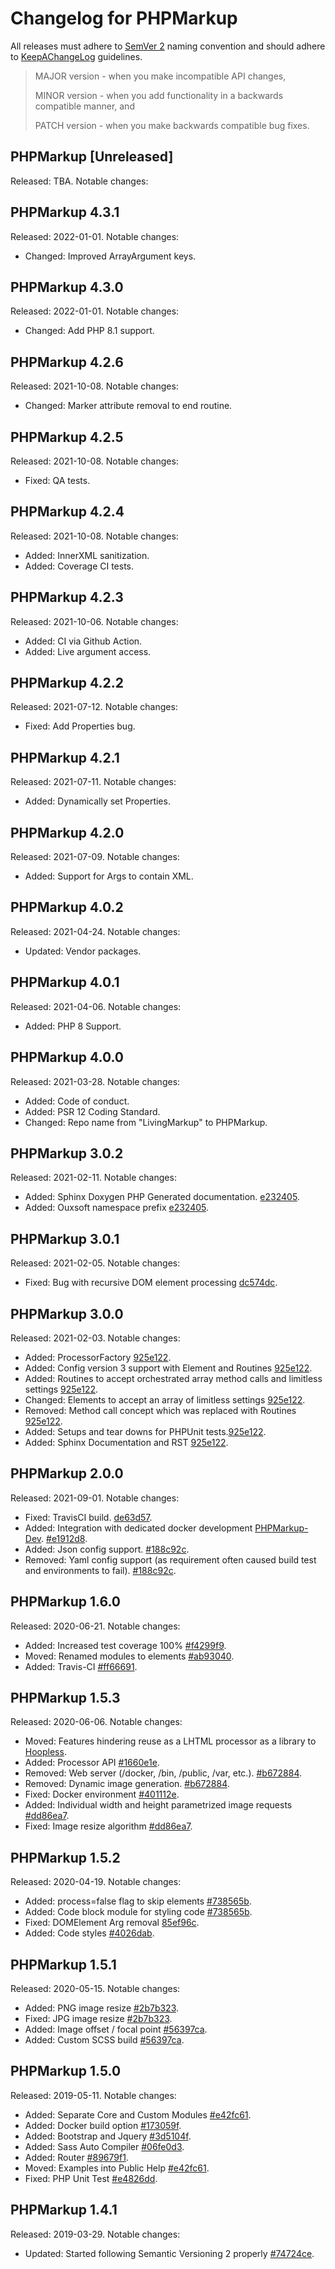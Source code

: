 # Changelog for PHPMarkup

All releases must adhere to [SemVer 2](https://semver.org/) naming convention and should adhere to [KeepAChangeLog](https://keepachangelog.com/en/1.0.0/) guidelines.

>MAJOR version - when you make incompatible API changes,
>
>MINOR version - when you add functionality in a backwards compatible manner, and
>
>PATCH version - when you make backwards compatible bug fixes.

## PHPMarkup [Unreleased]
Released: TBA. Notable changes:

## PHPMarkup 4.3.1
Released: 2022-01-01. Notable changes:
* Changed: Improved ArrayArgument keys.

## PHPMarkup 4.3.0
Released: 2022-01-01. Notable changes:
* Changed: Add PHP 8.1 support.

## PHPMarkup 4.2.6
Released: 2021-10-08. Notable changes:
* Changed: Marker attribute removal to end routine.

## PHPMarkup 4.2.5
Released: 2021-10-08. Notable changes:
* Fixed: QA tests.

## PHPMarkup 4.2.4
Released: 2021-10-08. Notable changes:
* Added: InnerXML sanitization.
* Added: Coverage CI tests.

## PHPMarkup 4.2.3
Released: 2021-10-06. Notable changes:
* Added: CI via Github Action.
* Added: Live argument access.

## PHPMarkup 4.2.2
Released: 2021-07-12. Notable changes:
* Fixed: Add Properties bug.

## PHPMarkup 4.2.1
Released: 2021-07-11. Notable changes:
* Added: Dynamically set Properties.

## PHPMarkup 4.2.0
Released: 2021-07-09. Notable changes:
* Added: Support for Args to contain XML.

## PHPMarkup 4.0.2
Released: 2021-04-24. Notable changes:
* Updated: Vendor packages.

## PHPMarkup 4.0.1
Released: 2021-04-06. Notable changes:
* Added: PHP 8 Support.

## PHPMarkup 4.0.0
Released: 2021-03-28. Notable changes:
* Added: Code of conduct.
* Added: PSR 12 Coding Standard.
* Changed: Repo name from "LivingMarkup" to PHPMarkup.

## PHPMarkup 3.0.2
Released: 2021-02-11. Notable changes:
* Added: Sphinx Doxygen PHP Generated documentation. [e232405](https://github.com/ouxsoft/PHPMarkup/commit/e232405d8f83f47a826f25fa0e4e2b5f55cb7cf6).
* Added: Ouxsoft namespace prefix [e232405](https://github.com/ouxsoft/PHPMarkup/commit/e232405d8f83f47a826f25fa0e4e2b5f55cb7cf6).

## PHPMarkup 3.0.1
Released: 2021-02-05. Notable changes:
* Fixed: Bug with recursive DOM element processing [dc574dc](https://github.com/ouxsoft/PHPMarkup/commit/dc574dcd708ad7627ffbbd16e8667e4e480dfc03).

## PHPMarkup 3.0.0
Released: 2021-02-03. Notable changes:
* Added: ProcessorFactory [925e122](https://github.com/ouxsoft/PHPMarkup/commit/925e122ba8850c2d043de3eb9334c13f9d0632c6).
* Added: Config version 3 support with Element and Routines [925e122](https://github.com/ouxsoft/PHPMarkup/commit/925e122ba8850c2d043de3eb9334c13f9d0632c6).
* Added: Routines to accept orchestrated array method calls and limitless settings [925e122](https://github.com/ouxsoft/PHPMarkup/commit/925e122ba8850c2d043de3eb9334c13f9d0632c6).
* Changed: Elements to accept an array of limitless settings [925e122](https://github.com/ouxsoft/PHPMarkup/commit/925e122ba8850c2d043de3eb9334c13f9d0632c6).
* Removed: Method call concept which was replaced with Routines [925e122](https://github.com/ouxsoft/PHPMarkup/commit/925e122ba8850c2d043de3eb9334c13f9d0632c6).
* Added: Setups and tear downs for PHPUnit tests.[925e122](https://github.com/ouxsoft/PHPMarkup/commit/925e122ba8850c2d043de3eb9334c13f9d0632c6).
* Added: Sphinx Documentation and RST [925e122](https://github.com/ouxsoft/PHPMarkup/commit/925e122ba8850c2d043de3eb9334c13f9d0632c6).

## PHPMarkup 2.0.0
Released: 2021-09-01. Notable changes:
* Fixed: TravisCI build. [de63d57](https://github.com/ouxsoft/PHPMarkup/commit/de63d574c6aa6470d19641a71adabd2e318ec9a0).
* Added: Integration with dedicated docker development [PHPMarkup-Dev](https://github.com/ouxsoft/phpmarkup-dev). [#e1912d8](https://github.com/ouxsoft/PHPMarkup/commit/e1912d87ad13e10732410527a63dbc8b33c1f7af).
* Added: Json config support. [#188c92c](https://github.com/ouxsoft/PHPMarkup/commit/188c92c44c255e1b3f9560bf1052503c48e07b69).
* Removed: Yaml config support (as requirement often caused build test and environments to fail). [#188c92c](https://github.com/ouxsoft/PHPMarkup/commit/188c92c44c255e1b3f9560bf1052503c48e07b69).

## PHPMarkup 1.6.0
Released: 2020-06-21. Notable changes:
* Added: Increased test coverage 100% [#f4299f9](https://github.com/ouxsoft/PHPMarkup/commit/f4299f94767713db802b98ea4475f632af4756d9).
* Moved: Renamed modules to elements [#ab93040](https://github.com/ouxsoft/PHPMarkup/commit/ab930407cad85415365cf8eb6a6c731eef4acddd).
* Added: Travis-CI [#ff66691](https://github.com/ouxsoft/PHPMarkup/commit/ff666915f50db6b5a1064ecf2a75d7143f65c704).

## PHPMarkup 1.5.3
Released: 2020-06-06. Notable changes:
*  Moved: Features hindering reuse as a LHTML processor as a library to [Hoopless](https://github.com/ouxsoft/hoopless).
*  Added: Processor API [#1660e1e](https://github.com/ouxsoft/PHPMarkup/commit/1660e1ee3500fcd2664d15ba2098ffa3e83e3206).
*  Removed: Web server (/docker, /bin, /public, /var, etc.). [#b672884](https://github.com/ouxsoft/PHPMarkup/commit/b67288498b72c94e574ae47e0f095e5ead29ded9).
*  Removed: Dynamic image generation. [#b672884](https://github.com/ouxsoft/PHPMarkup/commit/b67288498b72c94e574ae47e0f095e5ead29ded9).
*  Fixed: Docker environment [#401112e](https://github.com/ouxsoft/PHPMarkup/commit/401112e169c2a585df77e04e633258fdef1ae272).
*  Added: Individual width and height parametrized image requests [#dd86ea7](https://github.com/ouxsoft/PHPMarkup/commit/dd86ea7439be126c0c96ddc3facb935dbd6ad577).
*  Fixed: Image resize algorithm [#dd86ea7](https://github.com/ouxsoft/PHPMarkup/commit/dd86ea7439be126c0c96ddc3facb935dbd6ad577).

## PHPMarkup 1.5.2
Released: 2020-04-19. Notable changes:
*  Added: process=false flag to skip elements [#738565b](https://github.com/hxtree/PHPMarkup/commit/738565b28c8acfcf25b44115b8f9fb003759b01f).
*  Added: Code block module for styling code [#738565b](https://github.com/hxtree/PHPMarkup/commit/738565b28c8acfcf25b44115b8f9fb003759b01f).
*  Fixed: DOMElement Arg removal [85ef96c](https://github.com/ouxsoft/PHPMarkup/commit/85ef96c4aea4c172c04f9e7b5db9ab6c56cdba08).
*  Added: Code styles [#4026dab](https://github.com/ouxsoft/PHPMarkup/commit/84026dab3ee8c3cdfd9d34cf3dcbfa5fc0f94b7de).

## PHPMarkup 1.5.1
Released: 2020-05-15. Notable changes:
*  Added: PNG image resize [#2b7b323](https://github.com/hxtree/PHPMarkup/commit/2b7b323bd882ff0ad5ae9a937d0f8a1449b862a1).
*  Fixed: JPG image resize [#2b7b323](https://github.com/hxtree/PHPMarkup/commit/2b7b323bd882ff0ad5ae9a937d0f8a1449b862a1).
*  Added: Image offset / focal point [#56397ca](https://github.com/hxtree/PHPMarkup/commit/56397ca7546b24291f63487ecb930e01398e66c3).
*  Added: Custom SCSS build [#56397ca](https://github.com/hxtree/PHPMarkup/commit/56397ca7546b24291f63487ecb930e01398e66c3).

## PHPMarkup 1.5.0
Released: 2019-05-11. Notable changes:
*  Added: Separate Core and Custom Modules [#e42fc61](https://github.com/hxtree/PHPMarkup/commit/e42fc61e2773e58e51e2e2da43b29ef2cb2e9b59).
*  Added: Docker build option [#173059f](https://github.com/hxtree/PHPMarkup/commit/173059fbff37430cdd805be0ba06f8fbd8b099b6).
*  Added: Bootstrap and Jquery [#3d5104f](https://github.com/hxtree/PHPMarkup/commit/3d5104f395115c9f5d48ec08e87b1474171e8410).
*  Added: Sass Auto Compiler [#06fe0d3](https://github.com/hxtree/PHPMarkup/commit/06fe0d364545dbac2885c6ea53576e4a55cfc07d).
*  Added: Router [#89679f1](https://github.com/hxtree/PHPMarkup/commit/89679f16f8cbffa90a8f0490adb97cb30edd89e3).
*  Moved: Examples into Public Help [#e42fc61](https://github.com/hxtree/PHPMarkup/commit/e42fc61e2773e58e51e2e2da43b29ef2cb2e9b59).
*  Fixed: PHP Unit Test [#e4826dd](https://github.com/hxtree/PHPMarkup/commit/e4826dd3de6ada117dbe3db5089bf9fc2f2bdd9e).

## PHPMarkup 1.4.1
Released: 2019-03-29. Notable changes:

*  Updated: Started following Semantic Versioning 2 properly [#74724ce](https://github.com/hxtree/PHPMarkup/commit/00c7ad18fe09465c864a6bb5a20618fbd7ce8e83).
